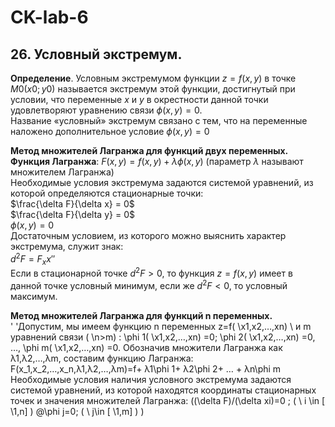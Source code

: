 # CK-lab-6
## 26. Условный экстремум.
**Определение**. Условным экстремумом функции $z=f(x,y)$ в точке $M0(x0;y0)$ называется экстремум этой функции, достигнутый при условии, что переменные $x$ и $y$ в окрестности данной точки удовлетворяют уравнению связи $\phi (x,y)=0$. <br/>
Название «условный» экстремум связано с тем, что на переменные наложено дополнительное условие $\phi (x,y) = 0$ <br/>

**Метод множителей Лагранжа для функций двух переменных.** <br/>
**Функция Лагранжа**: $F(x,y) = f(x,y) + \lambda \phi (x,y)$ (параметр $\lambda$ называют множителем Лагранжа) <br/>
Необходимые условия экстремума задаются системой уравнений, из которой определяются стационарные точки: <br/>
$\frac{\delta F}{\delta x} = 0$ <br/>
$\frac{\delta F}{\delta y} = 0$ <br/>
$\phi (x,y) = 0$ <br/>
Достаточным условием, из которого можно выяснить характер экстремума, служит знак: <br/>
$d^2F = F_xx''$ <br/>
Если в стационарной точке $d^2F > 0$, то функция $z = f(x,y)$ имеет в данной точке условный минимум, если же $d^2F < 0$, то условный максимум.<br/>

**Метод множителей Лагранжа для функций n переменных.** <br/>
'	'Допустим, мы имеем функцию n переменных z=f( \x1,x2,…,xn) \ и m уравнений связи ( \n>m) \:
	\phi 1( \x1,x2,…,xn) \=0; \phi 2( \x1,x2,…,xn) \=0, …, \phi m( \x1,x2,…,xn) \=0.
Обозначив множители Лагранжа как λ1,λ2,…,λm, составим функцию Лагранжа:
	F(x_1,x_2,…,x_n,λ1,λ2,…,λm)=f+ λ1\phi 1+ λ2\phi 2+ … + λn\phi m
Необходимые условия наличия условного экстремума задаются системой уравнений, из которой находятся координаты стационарных точек и значения множителей Лагранжа:
((\delta F)/(\delta xi)=0 ; ( \ i \in [ \1,n] \) \@\phi j=0; ( \ j\in [ \1,m] \) \)


